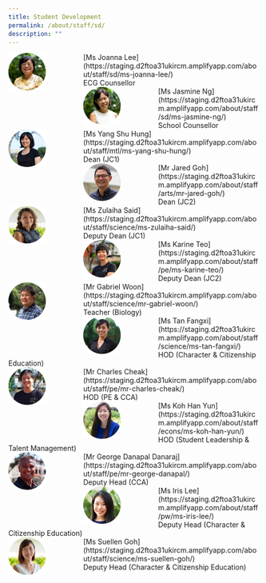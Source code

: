 ```yaml
---
title: Student Development
permalink: /about/staff/sd/
description: ""
---
```


<div>  
<div style="float: left">  
<img src="/images/SD-Joanna-Lee_s.jpg" 
    style="width:50%">
</div>  
<div></div>  
</div>	
[Ms Joanna Lee](https://staging.d2ftoa31ukircm.amplifyapp.com/about/staff/sd/ms-joanna-lee/)
<br>
ECG Counsellor

<div>  
<div style="float: left">  
<img src="/images/SD-Jasmine-Ng_s.jpg" 
    style="width:50%">
</div>  
<div></div>  
</div>	
[Ms Jasmine Ng](https://staging.d2ftoa31ukircm.amplifyapp.com/about/staff/sd/ms-jasmine-ng/)
<br>
School Counsellor

<div>  
<div style="float: left">  
<img src="/images/MTL-Yang-Shu-Hung_s%20(1).jpg" 
    style="width:50%">
</div>  
<div></div>  
</div>	
[Ms Yang Shu Hung](https://staging.d2ftoa31ukircm.amplifyapp.com/about/staff/mtl/ms-yang-shu-hung/)
<br>
Dean (JC1)

<div>  
<div style="float: left">  
<img src="/images/Arts-Jared-Goh_s%20(1).jpg" 
    style="width:50%">
</div>  
<div></div>  
</div>	
[Mr Jared Goh](https://staging.d2ftoa31ukircm.amplifyapp.com/about/staff/arts/mr-jared-goh/)
<br>
Dean (JC2)

<div>  
<div style="float: left">  
<img src="/images/Sci-Zulaiha-Said_s%20(1).jpg" 
    style="width:50%">
</div>  
<div></div>  
</div>	
[Ms Zulaiha Said](https://staging.d2ftoa31ukircm.amplifyapp.com/about/staff/science/ms-zulaiha-said/)
<br>
Deputy Dean (JC1)

<div>  
<div style="float: left">  
<img src="/images/PE-Karine-Teo_s%20(1).jpg" 
    style="width:50%">
</div>  
<div></div>  
</div>	
[Ms Karine Teo](https://staging.d2ftoa31ukircm.amplifyapp.com/about/staff/pe/ms-karine-teo/)
<br>
Deputy Dean (JC2)

<div>  
<div style="float: left">  
<img src="/images/Sci-Gabriel-Woon_s%20(1).jpg" 
    style="width:50%">
</div>  
<div></div>  
</div>	
[Mr Gabriel Woon](https://staging.d2ftoa31ukircm.amplifyapp.com/about/staff/science/mr-gabriel-woon/)
<br>
Teacher (Biology)

<div>  
<div style="float: left">  
<img src="/images/Sci-Tan-Fangxi_s%20(1).jpg" 
    style="width:50%">
</div>  
<div></div>  
</div>	
[Ms Tan Fangxi](https://staging.d2ftoa31ukircm.amplifyapp.com/about/staff/science/ms-tan-fangxi/)
<br>
HOD (Character & Citizenship Education)

<div>  
<div style="float: left">  
<img src="/images/PE-Charles-Cheak_s-1%20(1).jpg" 
    style="width:50%">
</div>  
<div></div>  
</div>	
[Mr Charles Cheak](https://staging.d2ftoa31ukircm.amplifyapp.com/about/staff/pe/mr-charles-cheak/)
<br>
HOD (PE & CCA)

<div>  
<div style="float: left">  
<img src="/images/Econs_KohHanYun_s%20(1).jpg" 
    style="width:50%">
</div>  
<div></div>  
</div>	
[Ms Koh Han Yun](https://staging.d2ftoa31ukircm.amplifyapp.com/about/staff/econs/ms-koh-han-yun/)
<br>
HOD (Student Leadership & Talent Management)

<div>  
<div style="float: left">  
<img src="/images/PE-George-Danapal_s%20(1).jpg" 
    style="width:50%">
</div>  
<div></div>  
</div>	
[Mr George Danapal Danaraj](https://staging.d2ftoa31ukircm.amplifyapp.com/about/staff/pe/mr-george-danapal/)
<br>
Deputy Head (CCA)

<div>  
<div style="float: left">  
<img src="/images/PW-Iris-Lee_s-2%20(1).jpg" 
    style="width:50%">
</div>  
<div></div>  
</div>	
[Ms Iris Lee](https://staging.d2ftoa31ukircm.amplifyapp.com/about/staff/pw/ms-iris-lee/)
<br>
Deputy Head (Character & Citizenship Education)

<div>  
<div style="float: left">  
<img src="/images/Sci-Suellen-Goh_s%20(1).jpg" 
    style="width:50%">
</div>  
<div></div>  
</div>	
[Ms Suellen Goh](https://staging.d2ftoa31ukircm.amplifyapp.com/about/staff/science/ms-suellen-goh/)
<br>
Deputy Head (Character & Citizenship Education)